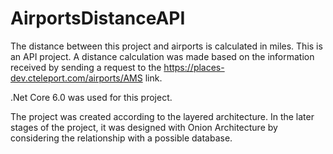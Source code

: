 # AirportsDistanceAPI

The distance between this project and airports is calculated in miles. This is an API project. 
A distance calculation was made based on the information received by sending a request to the https://places-dev.cteleport.com/airports/AMS link.

.Net Core 6.0 was used for this project.


The project was created according to the layered architecture. 
In the later stages of the project, it was designed with Onion Architecture by considering the relationship with a possible database.
